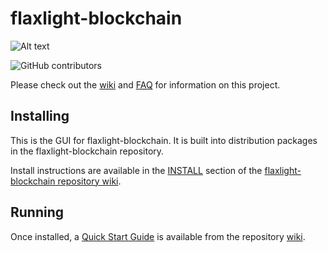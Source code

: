 # flaxlight-blockchain
![Alt text](https://www.flaxnetwork.org/img/flaxlight_logo.svg)

![GitHub contributors](https://img.shields.io/github/contributors/Flax-Network/flax-blockchain?logo=GitHub)

Please check out the [wiki](https://github.com/Flax-Network/flax-blockchain/wiki)
and [FAQ](https://github.com/Flax-Network/flax-blockchain/wiki/FAQ) for
information on this project.

## Installing

This is the GUI for flaxlight-blockchain. It is built into distribution packages in the flaxlight-blockchain repository.

Install instructions are available in the
[INSTALL](https://github.com/Flax-Network/flax-blockchain/wiki/INSTALL)
section of the
[flaxlight-blockchain repository wiki](https://github.com/Flax-Network/flax-blockchain/wiki).

## Running

Once installed, a
[Quick Start Guide](https://github.com/Flax-Network/flax-blockchain/wiki/Quick-Start-Guide)
is available from the repository
[wiki](https://github.com/Flax-Network/flax-blockchain/wiki).
